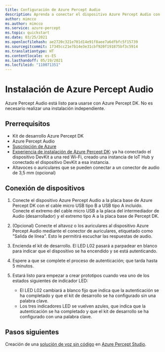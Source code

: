 ```yaml
---
title: Configuración de Azure Percept Audio
description: Aprenda a conectar el dispositivo Azure Percept Audio con Azure Percept DK
author: mimcco
ms.author: mimcco
ms.service: azure-percept
ms.topic: quickstart
ms.date: 03/25/2021
ms.openlocfilehash: ae2720c321e701d14e91f8aee7a6dfbfc5f15739
ms.sourcegitcommit: 17345cc21e7b14e3e31cbf920f191875bf3c5914
ms.translationtype: HT
ms.contentlocale: es-ES
ms.lasthandoff: 05/19/2021
ms.locfileid: "110071351"
---
```

# <a name="azure-percept-audio-setup"></a>Instalación de Azure Percept Audio

Azure Percept Audio está listo para usarse con Azure Percept DK. No es necesario realizar una instalación independiente.

## <a name="prerequisites"></a>Prerrequisitos

- Kit de desarrollo Azure Percept DK
- Azure Percept Audio
- [Suscripción de Azure](https://azure.microsoft.com/free/)
- [Experiencia de instalación de Azure Percept DK](./quickstart-percept-dk-set-up.md): ya ha conectado el dispositivo DevKit a una red Wi-Fi, creado una instancia de IoT Hub y conectado el dispositivo DevKit a esa instancia.
- Altavoces o auriculares que se pueden conectar a un conector de audio de 3,5 mm (opcional)

## <a name="connecting-your-devices"></a>Conexión de dispositivos

1. Conecte el dispositivo Azure Percept Audio a la placa base de Azure Percept DK con el cable micro USB tipo B a USB tipo A incluido. Conecte el extremo del cable micro USB a la placa del intermediador de Audio (desarrollador) y el extremo tipo A a la placa base de Percept DK.

1. (Opcional) Conecte el altavoz o los auriculares al dispositivo Azure Percept Audio mediante el conector de auriculares, etiquetado como "Salida de línea". Esto le permitirá escuchar las respuestas de audio.

1. Encienda el kit de desarrollo. El LED L02 pasará a parpadear en blanco para indicar que el dispositivo se ha encendido y se está autenticando.

1. Espere a que se complete el proceso de autenticación; que tarda hasta 5 minutos.

1. Estará listo para empezar a crear prototipos cuando vea uno de los estados siguientes de indicador LED:

    - El LED L02 cambiará a blanco fijo que indica que la autenticación se ha completado y que el kit de desarrollo se ha configurado sin una palabra clave.
    - Los tres indicadores LED se vuelven azules, que indica que la autenticación se ha completado y que el kit de desarrollo se ha configurado con una palabra clave.

## <a name="next-steps"></a>Pasos siguientes

Creación de una [solución de voz sin código](./tutorial-no-code-speech.md) en [Azure Percept Studio](https://go.microsoft.com/fwlink/?linkid=2135819).
